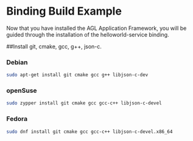 # Binding Build Example
Now that you have installed the AGL Application Framework, you will be guided through the installation of the helloworld-service binding.

##Install git, cmake, gcc, g++, json-c.
### Debian
```bash
sudo apt-get install git cmake gcc g++ libjson-c-dev
```

### openSuse
```bash
sudo zypper install git cmake gcc gcc-c++ libjson-c-devel
```

### Fedora
```bash
sudo dnf install git cmake gcc gcc-c++ libjson-c-devel.x86_64
```

##

##
